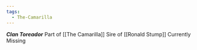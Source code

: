```yaml
---
tags:
  - The-Camarilla
---
```

***Clan Toreador***
Part of [[The Camarilla]]
Sire of [[Ronald Stump]]
Currently Missing
